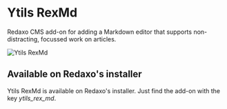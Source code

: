 # Ytils RexMd

Redaxo CMS add-on for adding a Markdown editor that supports non-distracting, focussed work on articles.

![Ytils RexMd](https://www.ytils.com/static/img/ytils-rexmd-launched-first-impression.png "Ytils RexMd")

## Available on Redaxo's installer

Ytils RexMd is available on Redaxo's installer. Just find the add-on with the key *ytils_rex_md*.
